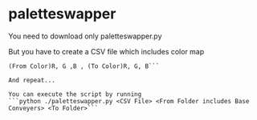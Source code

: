 # paletteswapper

You need to download only paletteswapper.py

But you have to create a CSV file which includes color map

```(From Color)R, G ,B , (To Color)R, G, B
(From Color)R, G ,B , (To Color)R, G, B```

And repeat...

You can execute the script by running
```python ./paletteswapper.py <CSV File> <From Folder includes Base Conveyers> <To Folder>```
